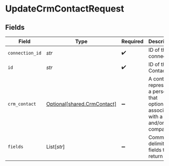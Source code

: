 # UpdateCrmContactRequest


## Fields

| Field                                                                                    | Type                                                                                     | Required                                                                                 | Description                                                                              |
| ---------------------------------------------------------------------------------------- | ---------------------------------------------------------------------------------------- | ---------------------------------------------------------------------------------------- | ---------------------------------------------------------------------------------------- |
| `connection_id`                                                                          | *str*                                                                                    | :heavy_check_mark:                                                                       | ID of the connection                                                                     |
| `id`                                                                                     | *str*                                                                                    | :heavy_check_mark:                                                                       | ID of the Contact                                                                        |
| `crm_contact`                                                                            | [Optional[shared.CrmContact]](../../models/shared/crmcontact.md)                         | :heavy_minus_sign:                                                                       | A contact represents a person that optionally is associated with a deal and/or a company |
| `fields`                                                                                 | List[*str*]                                                                              | :heavy_minus_sign:                                                                       | Comma-delimited fields to return                                                         |